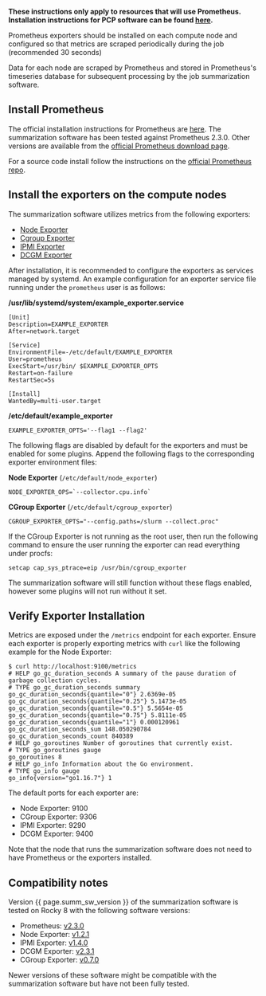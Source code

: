 **These instructions only apply to resources that will use Prometheus. Installation instructions for PCP software can be found [here](supremm-install-pcp.html).**

Prometheus exporters should be installed on each compute node and configured so
that metrics are scraped periodically during the job (recommended 30 seconds)

Data for each node are scraped by Prometheus and stored in Prometheus's
timeseries database for subsequent processing by the job summarization software.

Install Prometheus
------------------

The official installation instructions for Prometheus are [here](https://prometheus.io/docs/prometheus/latest/installation/).
The summarization software has been tested against Prometheus 2.3.0. Other versions are available from the
[official Prometheus download page](https://prometheus.io/download/).

For a source code install follow the instructions on the [official Prometheus repo](https://github.com/prometheus/prometheus).

Install the exporters on the compute nodes
-------------------------------------------

The summarization software utilizes metrics from the following exporters:
* [Node Exporter](https://github.com/prometheus/node_exporter)
* [Cgroup Exporter](https://github.com/treydock/cgroup_exporter)
* [IPMI Exporter](https://github.com/prometheus-community/ipmi_exporter)
* [DCGM Exporter](https://github.com/NVIDIA/dcgm-exporter)

After installation, it is recommended to configure the exporters as services managed
by systemd. An example configuration for an exporter service file running under the
`prometheus` user is as follows:

**/usr/lib/systemd/system/example\_exporter.service**

    [Unit]
    Description=EXAMPLE_EXPORTER
    After=network.target

    [Service]
    EnvironmentFile=-/etc/default/EXAMPLE_EXPORTER
    User=prometheus
    ExecStart=/usr/bin/ $EXAMPLE_EXPORTER_OPTS
    Restart=on-failure
    RestartSec=5s

    [Install]
    WantedBy=multi-user.target

**/etc/default/example\_exporter**

    EXAMPLE_EXPORTER_OPTS='--flag1 --flag2'

The following flags are disabled by default for the exporters and must be enabled for some plugins. Append the following flags to the corresponding exporter environment files:

**Node Exporter** (`/etc/default/node_exporter`)

    NODE_EXPORTER_OPS=`--collector.cpu.info`

**CGroup Exporter** (`/etc/default/cgroup_exporter`)

    CGROUP_EXPORTER_OPTS="--config.paths=/slurm --collect.proc"

If the CGroup Exporter is not running as the root user, then run the following command to ensure the user running
the exporter can read everything under procfs:

    setcap cap_sys_ptrace=eip /usr/bin/cgroup_exporter

The summarization software will still function without these flags enabled, however some plugins will not run without it set.

Verify Exporter Installation
----------------------------

Metrics are exposed under the `/metrics` endpoint for each exporter. Ensure each exporter is properly exporting metrics with `curl`
like the following example for the Node Exporter:

    $ curl http://localhost:9100/metrics
    # HELP go_gc_duration_seconds A summary of the pause duration of garbage collection cycles.
    # TYPE go_gc_duration_seconds summary
    go_gc_duration_seconds{quantile="0"} 2.6369e-05
    go_gc_duration_seconds{quantile="0.25"} 5.1473e-05
    go_gc_duration_seconds{quantile="0.5"} 5.5654e-05
    go_gc_duration_seconds{quantile="0.75"} 5.8111e-05
    go_gc_duration_seconds{quantile="1"} 0.000120961
    go_gc_duration_seconds_sum 148.050290784
    go_gc_duration_seconds_count 840389
    # HELP go_goroutines Number of goroutines that currently exist.
    # TYPE go_goroutines gauge
    go_goroutines 8
    # HELP go_info Information about the Go environment.
    # TYPE go_info gauge
    go_info{version="go1.16.7"} 1

The default ports for each exporter are:

* Node Exporter: 9100
* CGroup Exporter: 9306
* IPMI Exporter: 9290
* DCGM Exporter: 9400

Note that the node that runs the summarization software does not need to have Prometheus or the exporters installed.

Compatibility notes
-------------------

Version {{ page.summ_sw_version }} of the summarization software is tested on Rocky 8 with the following software versions:
* Prometheus: [v2.3.0](https://github.com/prometheus/prometheus/releases/tag/v2.30.0)
* Node Exporter: [v1.2.1](https://github.com/prometheus/node_exporter/releases/tag/v1.2.1)
* IPMI Exporter: [v1.4.0](https://github.com/prometheus-community/ipmi_exporter/releases/tag/v1.4.0)
* DCGM Exporter: [v2.3.1](https://github.com/NVIDIA/dcgm-exporter/releases/tag/2.3.5-2.6.5)
* CGroup Exporter: [v0.7.0](https://github.com/treydock/cgroup_exporter/releases/tag/v0.7.0)

Newer versions of these software might be compatible with the summarization software but have not been fully tested.
